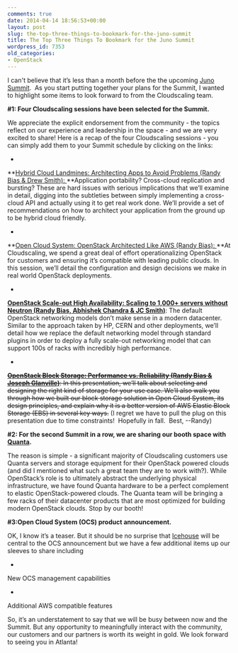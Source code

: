```yaml
---
comments: true
date: 2014-04-14 18:56:53+00:00
layout: post
slug: the-top-three-things-to-bookmark-for-the-juno-summit
title: The Top Three Things To Bookmark for the Juno Summit
wordpress_id: 7353
old_categories:
- OpenStack
---
```





I can't believe that it’s less than a month before the the upcoming [Juno Summit](https://www.openstack.org/summit/openstack-summit-atlanta-2014/).  As you start putting together your plans for the Summit, I wanted to highlight some items to look forward to from the Cloudscaling team.




**#1: Four Cloudscaling sessions have been selected for the Summit.**




We appreciate the explicit endorsement from the community - the topics reflect on our experience and leadership in the space - and we are very excited to share! Here is a recap of the four Cloudscaling sessions - you can simply add them to your Summit schedule by clicking on the links:





	
  * 


**[Hybrid Cloud Landmines: Architecting Apps to Avoid Problems (Randy Bias & Drew Smith): ](http://sched.co/1hWBuH8)**Application portability? Cross-cloud replication and bursting? These are hard issues with serious implications that we’ll examine in detail, digging into the subtleties between simply implementing a cross-cloud API and actually using it to get real work done. We’ll provide a set of recommendations on how to architect your application from the ground up to be hybrid cloud friendly.




	
  * 


**[Open Cloud System: OpenStack Architected Like AWS (Randy Bias): ](http://sched.co/1hWBuXC)**At Cloudscaling, we spend a great deal of effort operationalizing OpenStack for customers and ensuring it’s compatible with leading public clouds. In this session, we’ll detail the configuration and design decisions we make in real world OpenStack deployments.




	
  * 


**[OpenStack Scale-out High Availability: Scaling to 1,000+ servers without Neutron (Randy Bias, Abhishek Chandra & JC Smith)](http://sched.co/1hWz4rT)**: The default OpenStack networking models don’t make sense in a modern datacenter. Similar to the approach taken by HP, CERN and other deployments, we’ll detail how we replace the default networking model through standard plugins in order to deploy a fully scale-out networking model that can support 100s of racks with incredibly high performance.




	
  * 


<del>**[OpenStack Block Storage: Performance vs. Reliability (Randy Bias & Joseph Glanville)](http://sched.co/1lhHNKJ)**: In this presentation, we’ll talk about selecting and designing the right kind of storage for your use case. We’ll also walk you through how we built our block storage solution in Open Cloud System, its design principles, and explain why it is a better version of AWS Elastic Block Storage (EBS) in several key ways.</del> (I regret we have to pull the plug on this presentation due to time constraints!  Hopefully in fall.  Best, --Randy)





**#2: For the second Summit in a row, we are sharing our booth space with [Quanta](http://www.quantaqct.com/index.php?utm_campaign=General_QCT&utm_source=GoogleAdwords&utm_media=keywordsearch&utm_content=Link_to_homepage&gclid=CJq3qPSVrr0CFdKGfgodrlMA6w).**




The reason is simple - a significant majority of Cloudscaling customers use Quanta servers and storage equipment for their OpenStack powered clouds (and did I mentioned what such a great team they are to work with?). While OpenStack’s role is to ultimately abstract the underlying physical infrastructure, we have found Quanta hardware to be a perfect complement to elastic OpenStack-powered clouds. The Quanta team will be bringing a few racks of their datacenter products that are most optimized for building modern OpenStack clouds. Stop by our booth!




**#3:Open Cloud System (OCS) product announcement.**




OK, I know it’s a teaser. But it should be no surprise that [Icehouse](https://wiki.openstack.org/wiki/Icehouse_Release_Schedule) will be central to the OCS announcement but we have a few additional items up our sleeves to share including





	
  * 


New OCS management capabilities


	
  * 


Additional AWS compatible features





So, it’s an understatement to say that we will be busy between now and the Summit. But any opportunity to meaningfully interact with the community, our customers and our partners is worth its weight in gold. We look forward to seeing you in Atlanta!



